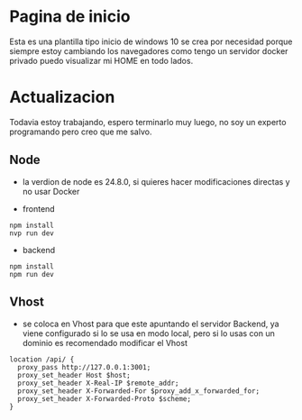 # Pagina de inicio 

Esta es una plantilla tipo inicio de windows 10
se crea por necesidad porque siempre estoy cambiando los navegadores
como tengo un servidor docker privado puedo visualizar mi HOME en todo lados.

# Actualizacion

Todavia estoy trabajando, espero terminarlo muy luego, no soy un experto 
programando pero creo que me salvo.

## Node
- la verdion de node es 24.8.0, si quieres hacer modificaciones directas y no usar Docker

- frontend 
```
npm install
nvp run dev
```

- backend
```
npm install
npm run dev
```

## Vhost
- se coloca en Vhost para que este apuntando el servidor Backend, ya viene configurado si lo se
usa en modo local, pero si lo usas con un dominio es recomendado modificar el Vhost
```
location /api/ {
  proxy_pass http://127.0.0.1:3001;
  proxy_set_header Host $host;
  proxy_set_header X-Real-IP $remote_addr;
  proxy_set_header X-Forwarded-For $proxy_add_x_forwarded_for;
  proxy_set_header X-Forwarded-Proto $scheme;
}
```